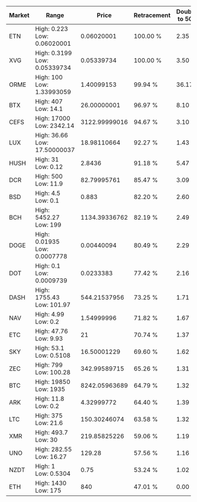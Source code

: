 | Market | Range | Price| Retracement | Doubles to 50% |
| --- | --- | --- | --- | --- |
| ETN | High: 0.223<br />Low: 0.06020001 | 0.06020001 | 100.00 % | 2.35 |
| XVG | High: 0.3199<br />Low: 0.05339734 | 0.05339734 | 100.00 % | 3.50 |
| ORME | High: 100<br />Low: 1.33993059 | 1.40099153 | 99.94 % | 36.17 |
| BTX | High: 407<br />Low: 14.1 | 26.00000001 | 96.97 % | 8.10 |
| CEFS | High: 17000<br />Low: 2342.14 | 3122.99999016 | 94.67 % | 3.10 |
| LUX | High: 36.66<br />Low: 17.50000037 | 18.98110664 | 92.27 % | 1.43 |
| HUSH | High: 31<br />Low: 0.12 | 2.8436 | 91.18 % | 5.47 |
| DCR | High: 500<br />Low: 11.9 | 82.79995761 | 85.47 % | 3.09 |
| BSD | High: 4.5<br />Low: 0.1 | 0.883 | 82.20 % | 2.60 |
| BCH | High: 5452.27<br />Low: 199 | 1134.39336762 | 82.19 % | 2.49 |
| DOGE | High: 0.01935<br />Low: 0.0007778 | 0.00440094 | 80.49 % | 2.29 |
| DOT | High: 0.1<br />Low: 0.0009739 | 0.0233383 | 77.42 % | 2.16 |
| DASH | High: 1755.43<br />Low: 101.97 | 544.21537956 | 73.25 % | 1.71 |
| NAV | High: 4.99<br />Low: 0.2 | 1.54999996 | 71.82 % | 1.67 |
| ETC | High: 47.76<br />Low: 9.93 | 21 | 70.74 % | 1.37 |
| SKY | High: 53.1<br />Low: 0.5108 | 16.50001229 | 69.60 % | 1.62 |
| ZEC | High: 799<br />Low: 100.28 | 342.99589715 | 65.26 % | 1.31 |
| BTC | High: 19850<br />Low: 1935 | 8242.05963689 | 64.79 % | 1.32 |
| ARK | High: 11.8<br />Low: 0.2 | 4.32999772 | 64.40 % | 1.39 |
| LTC | High: 375<br />Low: 21.6 | 150.30246074 | 63.58 % | 1.32 |
| XMR | High: 493.7<br />Low: 30 | 219.85825226 | 59.06 % | 1.19 |
| UNO | High: 282.55<br />Low: 16.27 | 129.28 | 57.56 % | 1.16 |
| NZDT | High: 1<br />Low: 0.5304 | 0.75 | 53.24 % | 1.02 |
| ETH | High: 1430<br />Low: 175 | 840 | 47.01 % | 0.00 |
